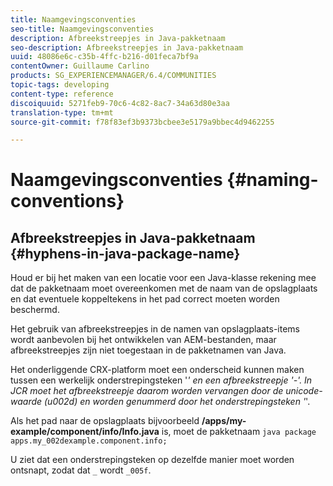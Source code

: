 ```yaml
---
title: Naamgevingsconventies
seo-title: Naamgevingsconventies
description: Afbreekstreepjes in Java-pakketnaam
seo-description: Afbreekstreepjes in Java-pakketnaam
uuid: 48086e6c-c35b-4ffc-b216-d01feca7bf9a
contentOwner: Guillaume Carlino
products: SG_EXPERIENCEMANAGER/6.4/COMMUNITIES
topic-tags: developing
content-type: reference
discoiquuid: 5271feb9-70c6-4c82-8ac7-34a63d80e3aa
translation-type: tm+mt
source-git-commit: f78f83ef3b9373bcbee3e5179a9bbec4d9462255

---
```



# Naamgevingsconventies {#naming-conventions}

## Afbreekstreepjes in Java-pakketnaam {#hyphens-in-java-package-name}

Houd er bij het maken van een locatie voor een Java-klasse rekening mee dat de pakketnaam moet overeenkomen met de naam van de opslagplaats en dat eventuele koppeltekens in het pad correct moeten worden beschermd.

Het gebruik van afbreekstreepjes in de namen van opslagplaats-items wordt aanbevolen bij het ontwikkelen van AEM-bestanden, maar afbreekstreepjes zijn niet toegestaan in de pakketnamen van Java.

Het onderliggende CRX-platform moet een onderscheid kunnen maken tussen een werkelijk onderstrepingsteken &#39;_&#39; en een afbreekstreepje &#39;-&#39;. In JCR moet het afbreekstreepje daarom worden vervangen door de unicode-waarde (u002d) en worden genummerd door het onderstrepingsteken &#39;_&#39;.

Als het pad naar de opslagplaats bijvoorbeeld **/apps/my-example/component/info/Info.java** is, moet de pakketnaam `java package apps.my_002dexample.component.info;`

U ziet dat een onderstrepingsteken op dezelfde manier moet worden ontsnapt, zodat dat `_` wordt `_005f`.
